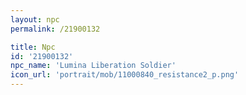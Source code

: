 ```yaml
---
layout: npc
permalink: /21900132

title: Npc
id: '21900132'
npc_name: 'Lumina Liberation Soldier'
icon_url: 'portrait/mob/11000840_resistance2_p.png'
---
```

